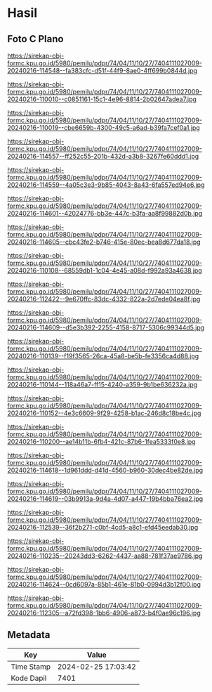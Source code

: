 # Hasil

## Foto C Plano

https://sirekap-obj-formc.kpu.go.id/5980/pemilu/pdpr/74/04/11/10/27/7404111027009-20240216-114548--fa383cfc-d51f-44f9-8ae0-4ff699b0844d.jpg

https://sirekap-obj-formc.kpu.go.id/5980/pemilu/pdpr/74/04/11/10/27/7404111027009-20240216-110010--c0851161-15c1-4e96-8814-2b02647adea7.jpg

https://sirekap-obj-formc.kpu.go.id/5980/pemilu/pdpr/74/04/11/10/27/7404111027009-20240216-110019--cbe6659b-4300-49c5-a6ad-b39fa7cef0a1.jpg

https://sirekap-obj-formc.kpu.go.id/5980/pemilu/pdpr/74/04/11/10/27/7404111027009-20240216-114557--ff252c55-201b-432d-a3b8-3267fe60ddd1.jpg

https://sirekap-obj-formc.kpu.go.id/5980/pemilu/pdpr/74/04/11/10/27/7404111027009-20240216-114559--4a05c3e3-9b85-4043-8a43-6fa557ed94e6.jpg

https://sirekap-obj-formc.kpu.go.id/5980/pemilu/pdpr/74/04/11/10/27/7404111027009-20240216-114601--42024776-bb3e-447c-b3fa-aa8f99882d0b.jpg

https://sirekap-obj-formc.kpu.go.id/5980/pemilu/pdpr/74/04/11/10/27/7404111027009-20240216-114605--cbc43fe2-b746-415e-80ec-bea8d677da18.jpg

https://sirekap-obj-formc.kpu.go.id/5980/pemilu/pdpr/74/04/11/10/27/7404111027009-20240216-110108--68559db1-1c04-4e45-a08d-f992a93a4638.jpg

https://sirekap-obj-formc.kpu.go.id/5980/pemilu/pdpr/74/04/11/10/27/7404111027009-20240216-112422--9e670ffc-83dc-4332-822a-2d7ede04ea8f.jpg

https://sirekap-obj-formc.kpu.go.id/5980/pemilu/pdpr/74/04/11/10/27/7404111027009-20240216-114609--d5e3b392-2255-4158-8717-5306c99344d5.jpg

https://sirekap-obj-formc.kpu.go.id/5980/pemilu/pdpr/74/04/11/10/27/7404111027009-20240216-110139--f19f3565-26ca-45a8-be5b-fe3356ca4d88.jpg

https://sirekap-obj-formc.kpu.go.id/5980/pemilu/pdpr/74/04/11/10/27/7404111027009-20240216-110144--118a46a7-ff15-4240-a359-9b1be636232a.jpg

https://sirekap-obj-formc.kpu.go.id/5980/pemilu/pdpr/74/04/11/10/27/7404111027009-20240216-110152--4e3c6609-9f29-4258-b1ac-246d8c18be4c.jpg

https://sirekap-obj-formc.kpu.go.id/5980/pemilu/pdpr/74/04/11/10/27/7404111027009-20240216-110200--ae14b11b-6fb4-421c-87b6-1fea5333f0e8.jpg

https://sirekap-obj-formc.kpu.go.id/5980/pemilu/pdpr/74/04/11/10/27/7404111027009-20240216-114618--1d961ddd-d41d-4560-b960-30dec4be82de.jpg

https://sirekap-obj-formc.kpu.go.id/5980/pemilu/pdpr/74/04/11/10/27/7404111027009-20240216-114619--03b9913a-9d4a-4d07-a447-19b4bba76ea2.jpg

https://sirekap-obj-formc.kpu.go.id/5980/pemilu/pdpr/74/04/11/10/27/7404111027009-20240216-112539--36f2b271-c0bf-4cd5-a8c1-efd45eedab30.jpg

https://sirekap-obj-formc.kpu.go.id/5980/pemilu/pdpr/74/04/11/10/27/7404111027009-20240216-110235--20243dd3-6262-4437-aa88-781f37ae9786.jpg

https://sirekap-obj-formc.kpu.go.id/5980/pemilu/pdpr/74/04/11/10/27/7404111027009-20240216-114624--0cd6097a-85b1-461e-81b0-0994d3b12f00.jpg

https://sirekap-obj-formc.kpu.go.id/5980/pemilu/pdpr/74/04/11/10/27/7404111027009-20240216-112305--a72fd398-1bb6-4906-a873-b4f0ae96c196.jpg


## Metadata

| Key        | Value               |
| ---------- | ------------------- |
| Time Stamp | 2024-02-25 17:03:42 |
| Kode Dapil | 7401                |



